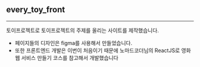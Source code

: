 ## every_toy_front
---
토이프로젝트로 토이프로젝트의 주제를 올리는 사이트를 제작했습니다.

* 페이지들의 디자인은 figma를 사용해서 만들었습니다.
* 또한 프론트엔드 개발은 이번이 처음이기 때문에 노마드코더님의 ReactJS로 영화 웹 서비스 만들기 코스를 참고해서 개발했습니다
